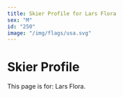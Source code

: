 ```yaml
---
title: Skier Profile for Lars Flora
sex: "M"
id: "250"
image: "/img/flags/usa.svg" 
---
```


# Skier Profile

This page is for: Lars Flora.
    